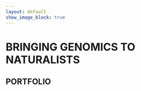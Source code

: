 ```yaml
---
layout: default
show_image_block: true
---
```

# **BRINGING GENOMICS TO NATURALISTS**

## **PORTFOLIO**